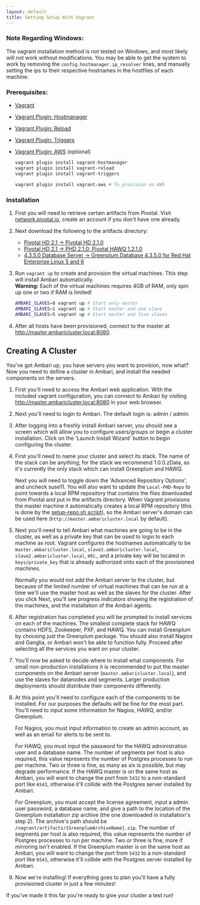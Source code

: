 ```yaml
---
layout: default
title: Getting Setup With Vagrant
---
```


### Note Regarding Windows:
The vagrant installation method is not tested on Windows, and most likely will not work without modifications.  You may be able to get the system to work by removing the `config.hostmanager.ip_resolver` lines, and manually setting the ips to their respective hostnames in the hostfiles of each machine.

### Prerequisites:

 - [Vagrant](https://www.vagrantup.com)
 - [Vagrant Plugin: Hostmanager](https://github.com/smdahlen/vagrant-hostmanager)
 - [Vagrant Plugin: Reload](https://github.com/aidanns/vagrant-reload)
 - [Vagrant Plugin: Triggers](https://github.com/emyl/vagrant-triggers)
 - [Vagrant Plugin: AWS](https://github.com/mitchellh/vagrant-aws) (optional)

    ```sh
    vagrant plugin install vagrant-hostmanager
    vagrant plugin install vagrant-reload
    vagrant plugin install vagrant-triggers

    vagrant plugin install vagrant-aws # To provision on AWS
    ```

### Installation

1. First you will need to retrieve certain artifacts from Pivotal.  Visit [network.pivotal.io](https://network.pivotal.io), create an account if you don't have one already.

2. Next download the following to the artifacts directory:
    - [Pivotal HD 2.1 -> Pivotal HD 2.1.0](https://network.pivotal.io/products/pivotal-hd#/releases/2-1)
    - [Pivotal HD 2.1 -> PHD 2.1.0: Pivotal HAWQ 1.2.1.0](https://network.pivotal.io/products/pivotal-hd#/releases/2-1)
    - [4.3.5.0 Database Server -> Greenplum Database 4.3.5.0 for Red Hat Enterprise Linux 5 and 6](https://network.pivotal.io/products/pivotal-gpdb)

3. Run `vagrant up` to create and provision the virtual machines.  This step will install Ambari automatically.  
    __Warning:__ Each of the virtual machines requires 4GB of RAM, only spin up one or two if RAM is limited!  

    ```sh
    AMBARI_SLAVES=0 vagrant up # Start only master
    AMBARI_SLAVES=1 vagrant up # Start master and one slave
    AMBARI_SLAVES=5 vagrant up # Start master and five slaves
    ```

2. After all hosts have been provisioned, connect to the master at <a href="http://master.ambaricluster.local:8080" target="_blank">http://master.ambaricluster.local:8080</a>.


Creating A Cluster
------------------

You've got Ambari up, you have servers you want to provision, now what?  
Now you need to define a cluster in Ambari, and install the needed components on the servers.  

1. First you'll need to access the Ambari web application.  With the included vagrant configuration, you can connect to Ambari by visiting <a href="http://master.ambaricluster.local:8080" target="_blank">http://master.ambaricluster.local:8080</a> in your web browser.

2. Next you'll need to login to Ambari.  The default login is: admin / admin.  

3. After logging into a freshly install Ambari server, you should see a screen which will allow you to configure users/groups or begin a cluster installation.  Click on the 'Launch Install Wizard' button to begin configuring the cluster.

4. First you'll need to name your cluster and select its stack.  The name of the stack can be anything; for the stack we recommend 1.0.0.zData, as it's currently the only stack which can install Greenplum and HAWQ.

    Next you will need to toggle down the 'Advanced Repository Options', and uncheck suse11.  You will also want to update the `Local-PHD-Repo` to point towards a local RPM repository that contains the files downloaded from Pivotal and put in the artifacts directory.  When Vagrant provisions the master machine it automatically creates a local RPM repository (this is done by the [setup-repo.sh script](https://github.com/zdata-inc/ambari-stack/blob/master/build/setup-repo.sh)), so the Ambari server's domain can be used here (`http://master.ambaricluster.local` by default).

5. Next you'll need to tell Ambari what machines are going to be in the cluster, as well as a private key that can be used to login to each machine as root.  Vagrant configures the hostnames automatically to be `master.ambaricluster.local`, `slave1.ambaricluster.local`, `slave2.ambaricluster.local`, etc., and a private key will be located in `keys/private_key` that is already authorized onto each of the provisioned machines.

    Normally you would not add the Ambari server to the cluster, but because of the limited number of virtual machines that can be run at a time we'll use the master host as well as the slaves for the cluster.  After you click Next, you'll see progress indicators showing the registration of the machines, and the installation of the Ambari agents.

6. After registration has completed you will be prompted to install services on each of the machines.  The smallest complete stack for HAWQ contains HDFS, Zookeeper, PXF, and HAWQ.  You can install Greenplum by choosing just the Greenplum package.  You should also install Nagios and Ganglia, or Ambari won't be able to function fully.  Proceed after selecting all the services you want on your cluster.

7. You'll now be asked to decide where to install what components.  For small non-production installations it is recommended to put the master components on the Ambari server (`master.ambaricluster.local`), and use the slaves for datanodes and segments.  Larger production deployments should distribute their components differently.

8. At this point you'll need to configure each of the components to be installed.  For our purposes the defaults will be fine for the most part.  You'll need to input some information for Nagios, HAWQ, and/or Greenplum.

    For Nagios, you must input information to create an admin account, as well as an email for alerts to be sent to.

    For HAWQ, you must input the password for the HAWQ administration user and a database name.  The number of segments per host is also required, this value represents the number of Postgres processes to run per machine.  Two or three is fine, as many as six is possible, but may degrade performance.  If the HAWQ master is on the same host as Ambari, you will want to change the port from `5432` to a non-standard port like `6543`, otherwise it'll collide with the Postgres server installed by Ambari.

    For Greenplum, you must accept the license agreement, input a admin user password, a database name, and give a path to the location of the Greenplum installation zip archive (the one downloaded in installation's step 2).  The archive's path should be `/vagrant/artifacts/{GreenplumArchiveName}.zip`.  The number of segments per host is also required, this value represents the number of Postgres processes to run per machine.  Two or three is fine, more if mirroring isn't enabled.  If the Greenplum master is on the same host as Ambari, you will want to change the port from `5432` to a non-standard port like `6543`, otherwise it'll collide with the Postgres server installed by Ambari.

9. Now we're installing!  If everything goes to plan you'll have a fully provisioned cluster in just a few minutes!

If you've made it this far you're ready to give your cluster a test run!

